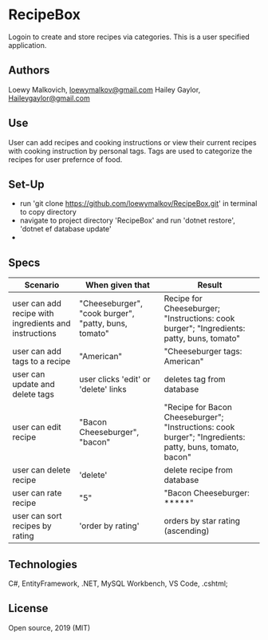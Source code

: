 # RecipeBox

Logoin to  create and store recipes via categories. This is a user specified application. 

## Authors

Loewy Malkovich, loewymalkov@gmail.com
Hailey Gaylor, Haileygaylor@gmail.com

## Use
User can add recipes and cooking instructions or view their current recipes with cooking instruction by personal tags. Tags are used to categorize the recipes for user prefernce of food.
## Set-Up

- run 'git clone https://github.com/loewymalkov/RecipeBox.git' in terminal to copy directory
- navigate to project directory 'RecipeBox' and run 'dotnet restore', 'dotnet ef database update'
- 

## Specs

| Scenario | When given that | Result |
|-|-|-|
| user can add recipe with ingredients and instructions | "Cheeseburger", "cook burger", "patty, buns, tomato"| Recipe for Cheeseburger; "Instructions: cook burger"; "Ingredients: patty, buns, tomato" |
| user can add tags to a recipe | "American" | "Cheeseburger tags: American"|
| user can update and delete tags | user clicks 'edit' or 'delete' links |  deletes tag from database |
| user can edit recipe | "Bacon Cheeseburger", "bacon" | "Recipe for Bacon Cheeseburger"; "Instructions: cook burger"; "Ingredients: patty, buns, tomato, bacon" |
| user can delete recipe | 'delete' | delete recipe from database |
| user can rate recipe | "5" | "Bacon Cheeseburger: *****" |
| user can sort recipes by rating | 'order by rating' | orders by star rating (ascending) |


## Technologies

C#, EntityFramework, .NET, MySQL Workbench, VS Code, .cshtml;

## License

Open source, 2019 (MIT)